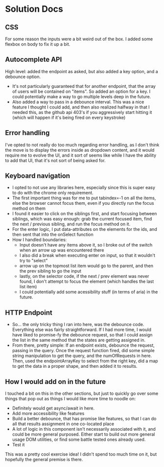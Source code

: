 # Solution Docs

<!-- Include documentation, additional setup instructions, notes etc. here -->

## CSS

For some reason the inputs were a bit weird out of the box. I added some
flexbox on body to fix it up a bit.

## Autocomplete API

High level: added the endpoint as asked, but also added a key option, and a debounce option.

- It's not particularly guaranteed that for another endpoint, that the array of users
will be contained on "items". So added an option for a key. I could potentially
make a way to go multiple levels deep in the future.
- Also added a way to pass in a debounce interval. This was a nice feature I thought I could
add, and then also realized halfway in that I needed this, as the github api 403's if you
aggressively start hitting it (which will happen if it's being fired on every keystroke)

## Error handling

I've opted to not really do too much regarding error handling, as I don't think the move
is to display the errors inside as dropdown content, and it would require me to evolve the UI,
and it sort of seems like while I have the ability to add that UI, that it's not sort of being
asked for.

## Keyboard navigation

- I opted to not use any libraries here, especially since this is super easy to do with
the chrome only requirement.
- The first important thing was for me to put tabindex=-1 on all the items, else the
browser cannot focus them, even if you directly run the focus method on them
- I found it easier to click on the siblings first, and start focusing between siblings,
which was easy enough: grab the current focused item, find the next / previous sibling,
and run the focus method on it.
- For the enter logic, I put data-attributes on the elements for the ids, and then sent that into
the onSelect function
- How I handled boundaries: 
  - Input doesn't have any items above it, so I broke out of the switch when an arrow up was
  encountered there
  - I also did a break when executing enter on input, so that it wouldn't try to "select"
  - arrow up on the topmost list item would go to the parent, and then the prev sibling to go
  the input
  - lastly, on the selector code, if the next / prev element was never found, I don't attempt
  to focus the element (which handles the last list item)
  - I could potentially add some acessibility stuff (in terms of aria) in the future.

## HTTP Endpoint

- So... the only tricky thing I ran into here, was the debounce code. Everything else was fairly
straightforward. If I had more time, I would have liked to promise-fy the debounce request, so
that I could assign the list in the same method that the states are getting assigned in.
- From there, pretty simple: If an endpoint exists, debounce the request, passing in the query. Once the request function fired, did some simple string manipulation to get the query, and the numOfRequests in here.
Then, used the endpointArrayKey to select from the right key, did a map to get the data in a proper shape,
and then added it to results.

## How I would add on in the future

I touched a bit on this in the other sections, but just to quickly go over some things that pop out as
things I would like more time to noodle on:

- Definitely would get async/await in here.
- Add more accessibility like features
- Build a better debounce, that has promise like features, so that I can do all that results assignment
in one co-located place
- A lot of logic in this component isn't necessarily associated with it, and could be more general purposed. 
Either start to build out more general usage DOM utilities, or find some battle tested ones already used.
- Test it

This was a pretty cool exercise idea! I didn't spend too much time on it, but hopefully the general premise
is there.
